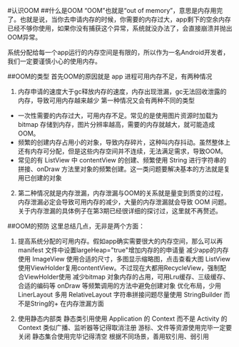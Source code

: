 #认识OOM
##什么是OOM
“OOM”也就是“out of memory”，意思是内存用完了。也就是说，当你去申请内存的时候，你需要的内存过大，app剩下的空余内存已经不够你使用，如果你没有捕获这个异常，系统就没办法了，会直接崩溃并抛出OOM异常。

系统分配给每一个app运行的内存空间是有限的，所以作为一名Android开发者，我们一定要谨慎小心的使用内存。

##OOM的类型
首先OOM的原因就是 app 进程可用内存不足，有两种情况

1. 内存申请的速度大于gc释放内存的速度，内存出现泄漏，gc无法回收泄露的内存，导致可用内存越来越少
第一种情况又会有两种不同的类型

 - 一次性需要的内存过大，可用内存不足。常见的是使用图片资源时加载为 bitmap 存储到内存，图片分辨率越高，需要的内存就越大，就可能造成OOM。
 - 频繁的创建内存占用小的对象，导致内存碎片，这种叫内存抖动。虽然整体上还有内存可分配，但是这些内存空间并不连续，无法满足需求，导致OOM。
 - 常见的有 ListView 中 contentView 的创建、频繁使用 String 进行字符串的拼接、onDraw 方法里对象的频繁创建。这一类问题要解决基本的方法就是复用已创建的对象

2. 第二种情况就是内存泄漏，内存泄漏与OOM的关系就是量变到质变的过程，内存泄漏必定会导致可用内存的减少，大量的内存泄漏就会导致 OOM 问题。关于内存泄漏的具体例子在第3期已经很详细的探讨过，这里就不再赘述。

##OOM的预防
这里总结几点，无非是两个方面：

1. 提高系统分配的可用内存。假如app确实需要很大的内存空间，那么可以再 manifest 文件中设置largeHeap="true"增加内存的的申请量
减少app的内存使用
ImageView 使用合适的尺寸，多图显示缩略图，点击查看大图
ListView 使用ViewHolder复用contentView。不过现在大都用RecycleView，强制配合ViewHolder使用
减少bitmap 对象内存的占用，可用Lru缓存、三级缓存、合适的编码等
onDraw 等频繁调用的方法中避免创建对象
优化布局，少用 LinerLayout 多用 RelativeLayout
字符串拼接问题尽量使用 StringBuilder 而不是String的+
在内存泄漏方面

2. 使用静态内部类
静态类引用使用 Application 的 Context 而不是 Activity 的 Context
类似广播、监听器等记得取消注册
游标、文件等资源使用完毕一定要关闭
静态集合使用完毕记得清空
根据不同场景，善用软引用、弱引用